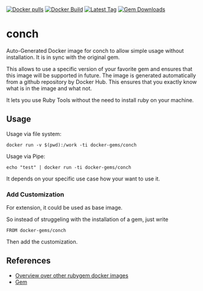 [![Docker pulls](https://img.shields.io/docker/pulls/rubygem/conch.svg)](https://hub.docker.com/r/rubygem/conch/)
[![Docker Build](https://img.shields.io/docker/automated/rubygem/conch.svg)](https://hub.docker.com/r/rubygem/conch/)
[![Latest Tag](https://img.shields.io/github/tag/docker-rubygem/conch.svg)](https://hub.docker.com/r/rubygem/conch/)
[![Gem Downloads](https://img.shields.io/gem/dt/conch.svg)](https://rubygems.org/gems/conch/)
# conch

Auto-Generated Docker image for conch to allow simple usage without installation.
It is in sync with the original gem.

This allows to use a specific version of your favorite gem and ensures that this image will be supported in future.
The image is generated automatically from a github repository by Docker Hub.
This ensures that you exactly know what is in the image and what not.

It lets you use Ruby Tools without the need to install ruby on your machine.

## Usage

Usage via file system:

`docker run -v $(pwd):/work -ti docker-gems/conch`

Usage via Pipe:

`echo "test" | docker run -ti docker-gems/conch`

It depends on your specific use case how your want to use it.

### Add Customization

For extension, it could be used as base image.

So instead of struggeling with the installation of a gem, just write

`FROM docker-gems/conch`

Then add the customization.

## References

 - [Overview over other rubygem docker images](https://github.com/thinkbot/docker-rubygem)
 - [Gem](https://rubygems.org/gems/conch/)
